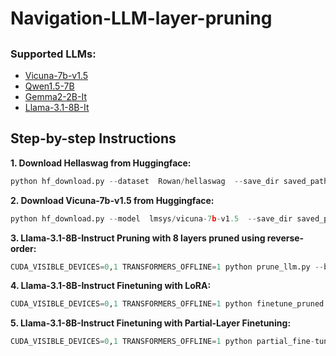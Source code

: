 # Navigation-LLM-layer-pruning
## 
### Supported LLMs:
- [Vicuna-7b-v1.5](https://huggingface.co/lmsys/vicuna-7b-v1.5)
- [Qwen1.5-7B](https://www.google.com/url?sa=t&rct=j&q=&esrc=s&source=web&cd=&ved=2ahUKEwim-qfT1IaJAxUNr1YBHU-wF8UQFnoECB4QAQ&url=https%3A%2F%2Fhuggingface.co%2FQwen%2FQwen1.5-7B&usg=AOvVaw2E2lUSV7wML81PPxhzIfqJ&opi=89978449)
- [Gemma2-2B-It](https://huggingface.co/google/gemma-2-2b-it)
- [Llama-3.1-8B-It](https://huggingface.co/meta-llama/Llama-3.1-8B-Instruct)


## Step-by-step Instructions
**1. Download Hellaswag from Huggingface:**
```python
python hf_download.py --dataset  Rowan/hellaswag  --save_dir saved_path
```

**2. Download Vicuna-7b-v1.5 from Huggingface:**
```python
python hf_download.py --model  lmsys/vicuna-7b-v1.5  --save_dir saved_path
```

**3. Llama-3.1-8B-Instruct Pruning with 8 layers pruned using reverse-order:**

```python
CUDA_VISIBLE_DEVICES=0,1 TRANSFORMERS_OFFLINE=1 python prune_llm.py --base_model Llama-3.1-8B-Instruct --save_model  --pr_method tail --remove_layer 8
```


**4. Llama-3.1-8B-Instruct Finetuning with LoRA:**
```python
CUDA_VISIBLE_DEVICES=0,1 TRANSFORMERS_OFFLINE=1 python finetune_pruned.py --base_model Llama-3.1-8B-Instruct --save_model --pr_method  tail  --remove_layer 8 --prune_model_path your_path
```

**5. Llama-3.1-8B-Instruct Finetuning with Partial-Layer Finetuning:**
```python
CUDA_VISIBLE_DEVICES=0,1 TRANSFORMERS_OFFLINE=1 python partial_fine-tuning.py --base_model Llama-3.1-8B-Instruct --save_model  --prune_model_path your_path  --partial_layer_name last3
```
